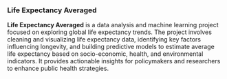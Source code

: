 ﻿### **Life Expectancy Averaged**

 **Life Expectancy Averaged** is a data analysis and machine learning project focused on exploring global life expectancy trends. The project involves cleaning and visualizing life expectancy data, identifying key factors influencing longevity, and building predictive models to estimate average life expectancy based on socio-economic, health, and environmental indicators. It provides actionable insights for policymakers and researchers to enhance public health strategies.
